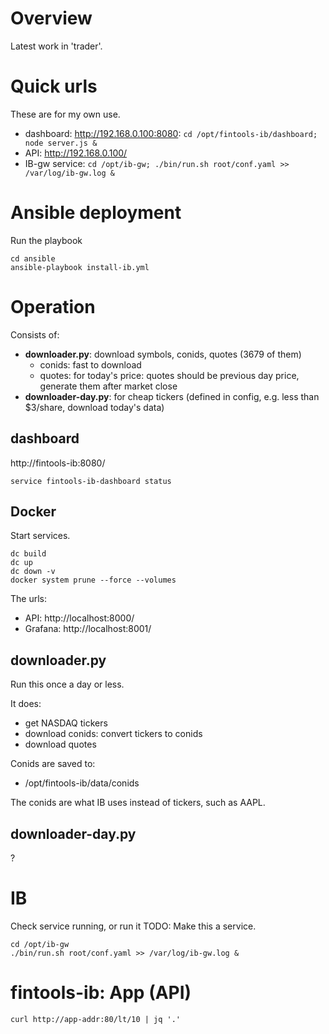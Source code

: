 # Overview
Latest work in 'trader'.

# Quick urls
These are for my own use.

- dashboard: http://192.168.0.100:8080: `cd /opt/fintools-ib/dashboard; node server.js &`
- API: http://192.168.0.100/
- IB-gw service: `cd /opt/ib-gw; ./bin/run.sh root/conf.yaml >> /var/log/ib-gw.log &`


# Ansible deployment

Run the playbook
```
cd ansible
ansible-playbook install-ib.yml
```

# Operation
Consists of:

- **downloader.py**: download symbols, conids, quotes (3679 of them)
    - conids: fast to download
    - quotes: for today's price: quotes should be previous day price, generate them after market close
- **downloader-day.py**: for cheap tickers (defined in config, e.g. less than $3/share, download today's data)

## dashboard
http://fintools-ib:8080/
```
service fintools-ib-dashboard status
```

## Docker
Start services.
```
dc build
dc up
dc down -v
docker system prune --force --volumes
```

The urls:  
- API: http://localhost:8000/
- Grafana: http://localhost:8001/


## downloader.py
Run this once a day or less.  

It does:
- get NASDAQ tickers
- download conids: convert tickers to conids
- download quotes

Conids are saved to:

- /opt/fintools-ib/data/conids

The conids are what IB uses instead of tickers, such as AAPL.

## downloader-day.py
?

# IB
Check service running, or run it
TODO: Make this a service.
```
cd /opt/ib-gw
./bin/run.sh root/conf.yaml >> /var/log/ib-gw.log &
```

# fintools-ib: App (API)
```
curl http://app-addr:80/lt/10 | jq '.'
```

